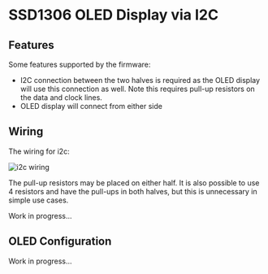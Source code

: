 SSD1306 OLED Display via I2C
======

Features
--------

Some features supported by the firmware:


* I2C connection between the two halves is required as the OLED display will use this connection as well. Note this
  requires pull-up resistors on the data and clock lines.
* OLED display will connect from either side


Wiring
------

The wiring for i2c:

![i2c wiring](imgs/split-keyboard-i2c-schematic.png)

The pull-up resistors may be placed on either half. It is also possible
to use 4 resistors and have the pull-ups in both halves, but this is
unnecessary in simple use cases.

Work in progress...


OLED Configuration
-------------------------------

Work in progress...